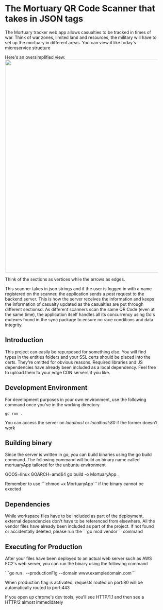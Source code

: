 <link rel="stylesheet" href="styles.css">

# The Mortuary QR Code Scanner that takes in JSON tags
The Mortuary tracker web app allows casualties to be tracked in times of war. Think of war zones, limited land and resources, the military will have to set up the mortuary in different areas. You can view it like today's microservice structure

Here's an oversimplified view: 
<img src = "https://imgur.com/TQAtuiz" width="700">

Think of the sections as vertices while the arrows as edges. 

This scanner takes in json strings and if the user is logged in with a name registered on the scanner, the application sends a post request to the backend server. This is how the server receives the information and keeps the information of casualty updated as the casualties are put through different sectionsd. As different scanners scan the same QR Code (even at the same time), the application itself handles all its concurrency using Go's mutexes found in the sync package to ensure no race conditions and data integrity.

<h2>Introduction</h2>

<p>This project can easily be repurposed for something else. You will find types in the entities folders and your SSL certs should be placed into the certs. They're omitted for obvious reasons. Required libraries and JS dependencies have already been included as a local dependency. Feel free to upload them to your edge CDN servers if you like.</p>

<h2>Development Environment</h2> 
<p>For development purposes in your own environment, use the following command once you've in the working directory</p>

```go run .```

<p>You can access the server on <i>localhost</i> or <i>localhost:80</i> if the former doesn't work</p>

<h2>Building binary</h2>
<p>Since the server is written in go, you can build binaries using the go build command. The following command will build an binary name called mortuaryApp tailored for the unbuntu environment</p>
<p>GOOS=linux GOARCH=amd64 go build -o MortuaryApp .</p>

<p>Remember to use ```chmod +x MortuaryApp``` if the binary cannot be exected</p>

<h2>Dependencies</h2>
<p>While workspace files have to be included as part of the deployment, external dependencies don't have to be referenced from elsewhere. All the vendor files have already been included as part of the project. If not found or accidentally deleted, please run the ```go mod vendor``` command</p>

<h2>Executing for Production</h2>
<p>After your files have been deployed to an actual web server such as AWS EC2's web server, you can run the binary using the following command</p>
<p>```go run . --productionFlg --domain www.exampledomain.com```</p>

<p>When production flag is activated, requests routed on port:80 will be automatically routed to port:443</p>
<p>If you open up chrome's dev tools, you'll see HTTP/1.1 and then see a HTTP/2 almost immedidately</p>
